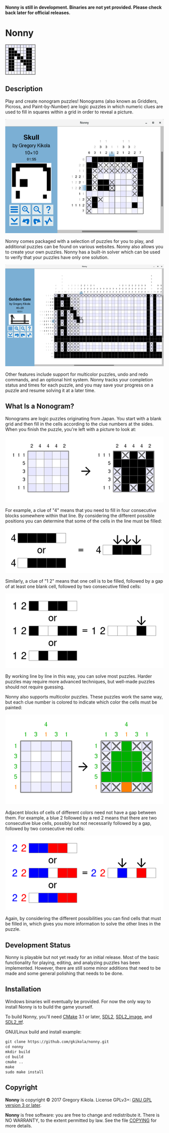 **Nonny is still in development. Binaries are not yet provided. Please
check back later for official releases.**

Nonny
=====

![Nonny](media/nonny.png)

Description
-----------

Play and create nonogram puzzles! Nonograms (also known as Griddlers,
Picross, and Paint-by-Number) are logic puzzles in which numeric clues
are used to fill in squares within a grid in order to reveal a
picture.

![Puzzle](media/screenshots/puzzle.png)

Nonny comes packaged with a selection of puzzles for you to play, and
additional puzzles can be found on various websites. Nonny also allows
you to create your own puzzles. Nonny has a built-in solver which can
be used to verify that your puzzles have only one solution.

![Puzzle](media/screenshots/puzzle2.png)

Other features include support for multicolor puzzles, undo and redo
commands, and an optional hint system. Nonny tracks your completion
status and times for each puzzle, and you may save your progress on a
puzzle and resume solving it at a later time.


What Is a Nonogram?
-------------------

Nonograms are logic puzzles originating from Japan. You start with a
blank grid and then fill in the cells according to the clue numbers at
the sides. When you finish the puzzle, you're left with a picture to
look at:

![Solving a puzzle](media/tutorial/solving.png)

For example, a clue of "4" means that you need to fill in four
consecutive blocks somewhere within that line. By considering the
different possible positions you can determine that some of the cells
in the line must be filled:

![Line solving - 4](media/tutorial/clue.png)

Similarly, a clue of "1 2" means that one cell is to be filled,
followed by a gap of at least one blank cell, followed by two
consecutive filled cells:

![Line solving - 1 2](media/tutorial/clue2.png)

By working line by line in this way, you can solve most
puzzles. Harder puzzles may require more advanced techniques, but
well-made puzzles should not require guessing.

Nonny also supports multicolor puzzles. These puzzles work the same way,
but each clue number is colored to indicate which color the cells must
be painted:

![Multicolor puzzle](media/tutorial/color_solving.png)

Adjacent blocks of cells of different colors need not have a gap
between them. For example, a blue 2 followed by a red 2 means that
there are two consecutive blue cells, possibly but not necessarily
followed by a gap, followed by two consecutive red cells:

![Multicolor line solving - 2 2](media/tutorial/color_clue.png)

Again, by considering the different possibilities you can find cells that must be filled in, which gives you more information to solve the other lines in the puzzle.


Development Status
------------------

Nonny is playable but not yet ready for an initial release. Most of
the basic functionality for playing, editing, and analyzing puzzles
has been implemented. However, there are still some minor additions
that need to be made and some general polishing that needs to be done.


Installation
------------

Windows binaries will eventually be provided. For now the only way to
install Nonny is to build the game yourself.

To build Nonny, you'll need [CMake](https://cmake.org/) 3.1 or later,
[SDL2](https://www.libsdl.org/),
[SDL2_image](https://www.libsdl.org/projects/SDL_image/), and
[SDL2_ttf](https://www.libsdl.org/projects/SDL_ttf/).

GNU/Linux build and install example:
```
git clone https://github.com/gkikola/nonny.git
cd nonny
mkdir build
cd build
cmake ..
make
sudo make install
```


Copyright
---------

**Nonny** is copyright &copy; 2017 Gregory Kikola. License GPLv3+:
[GNU GPL version 3 or later](http://www.gnu.org/licenses/gpl.html).

**Nonny** is free software: you are free to change and redistribute it. There
is NO WARRANTY, to the extent permitted by law. See the file
[COPYING](COPYING) for more details.
